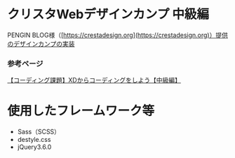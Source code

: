 # クリスタWebデザインカンプ 中級編

PENGIN BLOG様（[https://crestadesign.org](https://crestadesign.org)）提供のデザインカンプの実装

### 参考ページ
[【コーディング課題】XDからコーディングをしよう【中級編】](https://crestadesign.org/cording-second/)

# 使用したフレームワーク等
- Sass（SCSS）
- destyle.css
- jQuery3.6.0